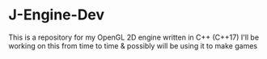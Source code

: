 # J-Engine-Dev

This is a repository for my OpenGL 2D engine written in C++ (C++17)
I'll be working on this from time to time & possibly will be using it to make games
